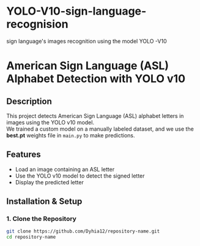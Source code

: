 # YOLO-V10-sign-language-recognision
sign language's images recognition using the model YOLO -V10 

# American Sign Language (ASL) Alphabet Detection with YOLO v10  

## Description  
This project detects American Sign Language (ASL) alphabet letters in images using the YOLO v10 model.  
We trained a custom model on a manually labeled dataset, and we use the **best.pt** weights file in `main.py` to make predictions.  

## Features  
- Load an image containing an ASL letter  
- Use the YOLO v10 model to detect the signed letter  
- Display the predicted letter  

## Installation & Setup  

### 1. Clone the Repository  
```bash
git clone https://github.com/Dyhia12/repository-name.git
cd repository-name
